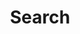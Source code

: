 ---
title: "Search" # in any language you want
layout: "search" # is necessary
summary: "search"
placeholder: "Search"
url: "/search/"
---